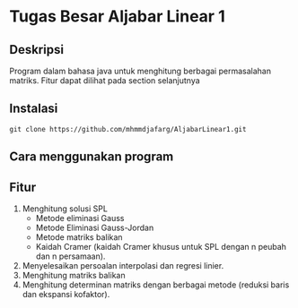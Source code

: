 # Tugas Besar Aljabar Linear 1

## Deskripsi
  Program dalam bahasa java untuk menghitung berbagai permasalahan matriks. Fitur dapat dilihat pada section selanjutnya
  
## Instalasi
  ```git clone https://github.com/mhmmdjafarg/AljabarLinear1.git```
## Cara menggunakan program

## Fitur
1. Menghitung  solusi  SPL  
   - Metode  eliminasi  Gauss
   - Metode  Eliminasi Gauss-Jordan
   - Metode  matriks  balikan
   - Kaidah  Cramer  (kaidah  Cramer khusus untuk SPL dengan n peubah dan n persamaan). 
2. Menyelesaikan persoalan interpolasi dan regresi linier.
3. Menghitung matriks balikan
4. Menghitung  determinan  matriks  dengan  berbagai  metode  (reduksi  baris  dan ekspansi kofaktor). 

